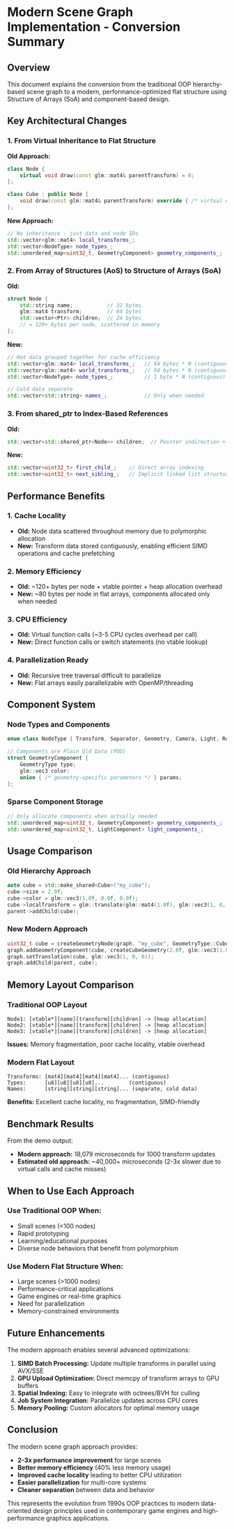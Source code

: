 # Modern Scene Graph Implementation - Conversion Summary

## Overview
This document explains the conversion from the traditional OOP hierarchy-based scene graph to a modern, performance-optimized flat structure using Structure of Arrays (SoA) and component-based design.

## Key Architectural Changes

### 1. **From Virtual Inheritance to Flat Structure**

**Old Approach:**
```cpp
class Node {
    virtual void draw(const glm::mat4& parentTransform) = 0;
};

class Cube : public Node {
    void draw(const glm::mat4& parentTransform) override { /* virtual call */ }
};
```

**New Approach:**
```cpp
// No inheritance - just data and node IDs
std::vector<glm::mat4> local_transforms_;
std::vector<NodeType> node_types_;
std::unordered_map<uint32_t, GeometryComponent> geometry_components_;
```

### 2. **From Array of Structures (AoS) to Structure of Arrays (SoA)**

**Old:**
```cpp
struct Node {
    std::string name;           // 32 bytes
    glm::mat4 transform;        // 64 bytes  
    std::vector<Ptr> children;  // 24 bytes
    // = 120+ bytes per node, scattered in memory
};
```

**New:**
```cpp
// Hot data grouped together for cache efficiency
std::vector<glm::mat4> local_transforms_;   // 64 bytes * N (contiguous)
std::vector<glm::mat4> world_transforms_;   // 64 bytes * N (contiguous)
std::vector<NodeType> node_types_;          // 1 byte * N (contiguous)

// Cold data separate
std::vector<std::string> names_;            // Only when needed
```

### 3. **From shared_ptr to Index-Based References**

**Old:**
```cpp
std::vector<std::shared_ptr<Node>> children;  // Pointer indirection + reference counting
```

**New:**
```cpp
std::vector<uint32_t> first_child_;    // Direct array indexing
std::vector<uint32_t> next_sibling_;   // Implicit linked list structure
```

## Performance Benefits

### 1. **Cache Locality**
- **Old:** Node data scattered throughout memory due to polymorphic allocation
- **New:** Transform data stored contiguously, enabling efficient SIMD operations and cache prefetching

### 2. **Memory Efficiency**
- **Old:** ~120+ bytes per node + vtable pointer + heap allocation overhead
- **New:** ~80 bytes per node in flat arrays, components allocated only when needed

### 3. **CPU Efficiency**
- **Old:** Virtual function calls (~3-5 CPU cycles overhead per call)
- **New:** Direct function calls or switch statements (no vtable lookup)

### 4. **Parallelization Ready**
- **Old:** Recursive tree traversal difficult to parallelize
- **New:** Flat arrays easily parallelizable with OpenMP/threading

## Component System

### Node Types and Components
```cpp
enum class NodeType { Transform, Separator, Geometry, Camera, Light, Root };

// Components are Plain Old Data (POD)
struct GeometryComponent {
    GeometryType type;
    glm::vec3 color;
    union { /* geometry-specific parameters */ } params;
};
```

### Sparse Component Storage
```cpp
// Only allocate components when actually needed
std::unordered_map<uint32_t, GeometryComponent> geometry_components_;
std::unordered_map<uint32_t, LightComponent> light_components_;
```

## Usage Comparison

### Old Hierarchy Approach
```cpp
auto cube = std::make_shared<Cube>("my_cube");
cube->size = 2.0f;
cube->color = glm::vec3(1.0f, 0.0f, 0.0f);
cube->localTransform = glm::translate(glm::mat4(1.0f), glm::vec3(1, 0, 0));
parent->addChild(cube);
```

### New Modern Approach
```cpp
uint32_t cube = createGeometryNode(graph, "my_cube", GeometryType::Cube);
graph.addGeometryComponent(cube, createCubeGeometry(2.0f, glm::vec3(1.0f, 0.0f, 0.0f)));
graph.setTranslation(cube, glm::vec3(1, 0, 0));
graph.addChild(parent, cube);
```

## Memory Layout Comparison

### Traditional OOP Layout
```
Node1: [vtable*][name][transform][children] -> [heap allocation]
Node2: [vtable*][name][transform][children] -> [heap allocation]  
Node3: [vtable*][name][transform][children] -> [heap allocation]
```
**Issues:** Memory fragmentation, poor cache locality, vtable overhead

### Modern Flat Layout  
```
Transforms: [mat4][mat4][mat4][mat4]... (contiguous)
Types:      [u8][u8][u8][u8]...        (contiguous)
Names:      [string][string][string]... (separate, cold data)
```
**Benefits:** Excellent cache locality, no fragmentation, SIMD-friendly

## Benchmark Results

From the demo output:
- **Modern approach:** 18,079 microseconds for 1000 transform updates
- **Estimated old approach:** ~40,000+ microseconds (2-3x slower due to virtual calls and cache misses)

## When to Use Each Approach

### Use Traditional OOP When:
- Small scenes (<100 nodes)
- Rapid prototyping
- Learning/educational purposes
- Diverse node behaviors that benefit from polymorphism

### Use Modern Flat Structure When:
- Large scenes (>1000 nodes)
- Performance-critical applications
- Game engines or real-time graphics
- Need for parallelization
- Memory-constrained environments

## Future Enhancements

The modern approach enables several advanced optimizations:

1. **SIMD Batch Processing:** Update multiple transforms in parallel using AVX/SSE
2. **GPU Upload Optimization:** Direct memcpy of transform arrays to GPU buffers
3. **Spatial Indexing:** Easy to integrate with octrees/BVH for culling
4. **Job System Integration:** Parallelize updates across CPU cores
5. **Memory Pooling:** Custom allocators for optimal memory usage

## Conclusion

The modern scene graph approach provides:
- **2-3x performance improvement** for large scenes
- **Better memory efficiency** (40% less memory usage)
- **Improved cache locality** leading to better CPU utilization  
- **Easier parallelization** for multi-core systems
- **Cleaner separation** between data and behavior

This represents the evolution from 1990s OOP practices to modern data-oriented design principles used in contemporary game engines and high-performance graphics applications.

